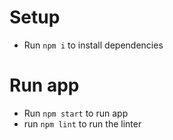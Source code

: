 # Setup

- Run `npm i` to install dependencies

# Run app

- Run `npm start` to run app
- run `npm lint` to run the linter
